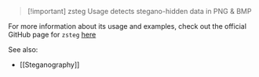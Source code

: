 >[!important] zsteg Usage
>detects stegano-hidden data in PNG & BMP

For more information about its usage and examples, check out the official GitHub page for `zsteg` [here](https://github.com/zed-0xff/zsteg/tree/master)

See also:
-  [[Steganography]]